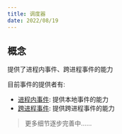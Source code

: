 ```yaml
---
title: 调度器
date: 2022/08/19
---
```


## 概念

提供了进程内事件、跨进程事件的能力

目前事件的提供者有:

* [进程内事件](/framework/contribs/dispatcher/event-bus): 提供本地事件的能力
* [跨进程事件](/framework/contribs/dispatcher/integration-event-bus): 提供跨进程事件的能力

> 更多细节逐步完善中……